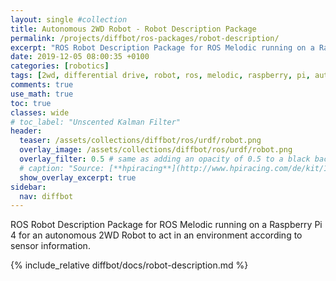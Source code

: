 ```yaml
---
layout: single #collection
title: Autonomous 2WD Robot - Robot Description Package
permalink: /projects/diffbot/ros-packages/robot-description/
excerpt: "ROS Robot Description Package for ROS Melodic running on a Raspberry Pi 4 for an autonomous 2WD Robot to act in an environment according to sensor information."
date: 2019-12-05 08:00:35 +0100
categories: [robotics]
tags: [2wd, differential drive, robot, ros, melodic, raspberry, pi, autonomous, ubuntu, bionic, package, urdf, xacro]
comments: true
use_math: true
toc: true
classes: wide
# toc_label: "Unscented Kalman Filter"
header:
  teaser: /assets/collections/diffbot/ros/urdf/robot.png
  overlay_image: /assets/collections/diffbot/ros/urdf/robot.png
  overlay_filter: 0.5 # same as adding an opacity of 0.5 to a black background
  # caption: "Source: [**hpiracing**](http://www.hpiracing.com/de/kit/114343)"
  show_overlay_excerpt: true
sidebar:
  nav: diffbot
---
```


ROS Robot Description Package for ROS Melodic running on a Raspberry Pi 4 for an autonomous 2WD Robot 
to act in an environment according to sensor information.


{% include_relative diffbot/docs/robot-description.md %}
